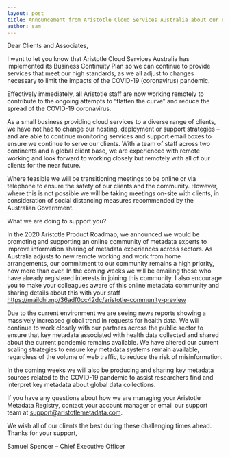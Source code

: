 ```yaml
---
layout: post
title: Announcement from Aristotle Cloud Services Australia about our response to COVID-19
author: sam
---
```


Dear Clients and Associates,

I want to let you know that Aristotle Cloud Services Australia has implemented its Business Continuity Plan so we can continue to provide services that meet our high standards, as we all adjust to changes necessary to limit the impacts of the COVID-19 (coronavirus) pandemic.
 
Effectively immediately, all Aristotle staff are now working remotely to contribute to the ongoing attempts to “flatten the curve” and reduce the spread of the COVID-19 coronavirus.
 
As a small business providing cloud services to a diverse range of clients, we have not had to change our hosting, deployment or support strategies – and are able to continue monitoring services and support email boxes to ensure we continue to serve our clients. With a team of staff across two continents and a global client base, we are experienced with remote working and look forward to working closely but remotely with all of our clients for the near future.
 
Where feasible we will be transitioning meetings to be online or via telephone to ensure the safety of our clients and the community. However, where this is not possible we will be taking meetings on-site with clients, in consideration of social distancing measures recommended by the Australian Government.

What we are doing to support you?

In the 2020 Aristotle Product Roadmap, we announced we would be promoting and supporting an online community of metadata experts to improve information sharing of metadata experiences across sectors.
As Australia adjusts to new remote working and work from home arrangements, our commitment to our community remains a high priority, now more than ever. In the coming weeks we will be emailing those who have already registered interests in joining this community. I also encourage you to make your colleagues aware of this online metadata community and sharing details about this with your staff https://mailchi.mp/36adf0cc42dc/aristotle-community-preview

Due to the current environment we are seeing news reports showing a massively increased global trend in requests for health data.
We will continue to work closely with our partners across the public sector to ensure that key metadata associated with health data collected and shared about the current pandemic remains available. We have altered our current scaling strategies to ensure key metadata systems remain available, regardless of the volume of web traffic, to reduce the risk of misinformation.
 
In the coming weeks we will also be producing and sharing key metadata sources related to the COVID-19 pandemic to assist researchers find and interpret key metadata about global data collections.
 
If you have any questions about how we are managing your Aristotle Metadata Registry, contact your account manager or email our support team at support@aristotlemetadata.com.

We wish all of our clients the best during these challenging times ahead.
Thanks for your support,

Samuel Spencer – Chief Executive Officer
